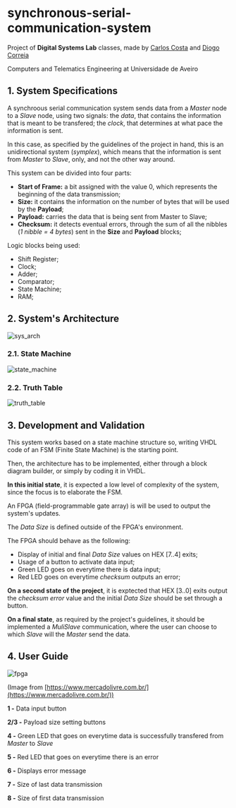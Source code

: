 # synchronous-serial-communication-system
Project of **Digital Systems Lab** classes, made by [Carlos Costa](https://github.com/carlosrjpcosta) and [Diogo Correia](https://github.com/digas99)


Computers and Telematics Engineering at Universidade de Aveiro

## 1. System Specifications
A synchroous serial communication system sends data from a *Master* node to a *Slave* node, using two signals: the *data*, that contains the information that is meant to be transfered; the *clock*, that determines at what pace the information is sent.

In this case, as specified by the guidelines of the project in hand, this is an unidirectional system (*symplex*), which means that the information is sent from *Master* to *Slave*, only, and not the other way around. 

This system can be divided into four parts:
- **Start of Frame:** a bit assigned with the value 0, which represents the beginning of the data transmission;
- **Size:** it contains the information on the number of bytes that will be used by the **Payload**;
- **Payload:** carries the data that is being sent from Master to Slave;
- **Checksum:** it detects eventual errors, through the sum of all the nibbles (*1 nibble = 4 bytes*) sent in the **Size** and **Payload** blocks;

Logic blocks being used:
- Shift Register;
- Clock;
- Adder;
- Comparator;
- State Machine;
- RAM;

## 2. System's Architecture

![sys_arch](https://i.imgur.com/pWnNX6h.png)

### 2.1. State Machine
![state_machine](https://i.imgur.com/rdB7Ta6.png)

### 2.2. Truth Table
![truth_table](https://i.imgur.com/N26F6Mg.png)

## 3. Development and Validation
This system works based on a state machine structure so, writing VHDL code of an FSM (Finite State Machine) is the starting point.

Then, the architecture has to be implemented, either through a block diagram builder, or simply by coding it in VHDL.

**In this initial state**, it is expected a low level of complexity of the system, since the focus is to elaborate the FSM.

An FPGA (field-programmable gate array) is will be used to output the system's updates.

The *Data Size* is defined outside of the FPGA's environment.

The FPGA should behave as the following:
- Display of initial and final *Data Size* values on HEX [7..4] exits;
- Usage of a button to activate data input;
- Green LED goes on everytime there is data input;
- Red LED goes on everytime *checksum* outputs an error;

**On a second state of the project**, it is exptected that HEX [3..0] exits output the *checksum error* value and the initial *Data Size* should be set through a button.

**On a final state**, as required by the project's guidelines, it should be implemented a *MuliSlave* communication, where the user can choose to which *Slave* will the *Master* send the data.

## 4. User Guide
![fpga](https://i.imgur.com/tdeiHR1.png)

(Image from [https://www.mercadolivre.com.br/](https://www.mercadolivre.com.br/))

**1 -** Data input button

**2/3 -** Payload size setting buttons

**4 -** Green LED that goes on everytime data is successfully transfered from *Master* to *Slave*

**5 -** Red LED that goes on everytime there is an error

**6 -** Displays error message

**7 -** Size of last data transmission

**8 -** Size of first data transmission
